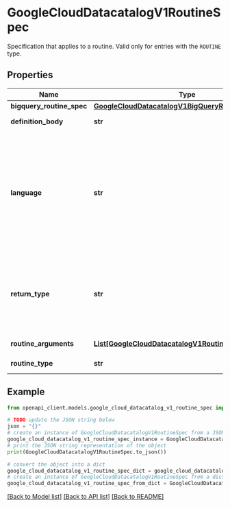# GoogleCloudDatacatalogV1RoutineSpec

Specification that applies to a routine. Valid only for entries with the `ROUTINE` type.

## Properties

Name | Type | Description | Notes
------------ | ------------- | ------------- | -------------
**bigquery_routine_spec** | [**GoogleCloudDatacatalogV1BigQueryRoutineSpec**](GoogleCloudDatacatalogV1BigQueryRoutineSpec.md) |  | [optional] 
**definition_body** | **str** | The body of the routine. | [optional] 
**language** | **str** | The language the routine is written in. The exact value depends on the source system. For BigQuery routines, possible values are: * &#x60;SQL&#x60; * &#x60;JAVASCRIPT&#x60; | [optional] 
**return_type** | **str** | Return type of the argument. The exact value depends on the source system and the language. | [optional] 
**routine_arguments** | [**List[GoogleCloudDatacatalogV1RoutineSpecArgument]**](GoogleCloudDatacatalogV1RoutineSpecArgument.md) | Arguments of the routine. | [optional] 
**routine_type** | **str** | The type of the routine. | [optional] 

## Example

```python
from openapi_client.models.google_cloud_datacatalog_v1_routine_spec import GoogleCloudDatacatalogV1RoutineSpec

# TODO update the JSON string below
json = "{}"
# create an instance of GoogleCloudDatacatalogV1RoutineSpec from a JSON string
google_cloud_datacatalog_v1_routine_spec_instance = GoogleCloudDatacatalogV1RoutineSpec.from_json(json)
# print the JSON string representation of the object
print(GoogleCloudDatacatalogV1RoutineSpec.to_json())

# convert the object into a dict
google_cloud_datacatalog_v1_routine_spec_dict = google_cloud_datacatalog_v1_routine_spec_instance.to_dict()
# create an instance of GoogleCloudDatacatalogV1RoutineSpec from a dict
google_cloud_datacatalog_v1_routine_spec_from_dict = GoogleCloudDatacatalogV1RoutineSpec.from_dict(google_cloud_datacatalog_v1_routine_spec_dict)
```
[[Back to Model list]](../README.md#documentation-for-models) [[Back to API list]](../README.md#documentation-for-api-endpoints) [[Back to README]](../README.md)


